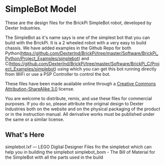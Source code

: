 SimpleBot Model
=====

These are the design files for the BrickPi SimpleBot robot, developed by Dexter Industries.

The SimpleBot as it's name says is one of the simplest bot that you can build with the BrickPi. It is a 2 wheeled robot with a very easy to build chassis. We have added examples in the Github Repo for both Python(https://github.com/DexterInd/BrickPi/tree/master/Software/BrickPi_Python/Project_Examples/simplebot) and C(https://github.com/DexterInd/BrickPi/tree/master/Software/BrickPi_C/Project_Examples/simplebot) using which you can get this bot running directly from WiFi or use a PSP Controller to control the bot.

These files have been made available online through a [Creative Commons Attribution-ShareAlike 3.0](http://creativecommons.org/licenses/by-sa/3.0/) license.

You are welcome to distribute, remix, and use these files for commercial purposes. If you do so, please attribute the original design to Dexter Industries both on the website and on the physical packaging of the product or in the instruction manual. All derivative works must be published under the same or a similar license.

## What's Here

simplebot.lxf — LEGO Digital Designer Files fro the simplebot which can help you in building the simplebot
simplebot_bom - The Bill of Material for the SimpleBot with all the parts used in the build
